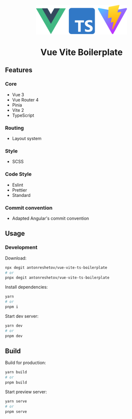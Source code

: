 <p align="center">
  <img src="./src/assets/svg/logo.svg" width="300px">
</p>

<h1 align="center">Vue Vite Boilerplate</h1>

## Features

### Core
- Vue 3
- Vue Router 4
- Pinia
- Vite 2
- TypeScript

### Routing
- Layout system

### Style
- SCSS

### Code Style
- Eslint
- Prettier
- Standard

### Commit convention
- Adapted Angular's commit convention

## Usage

### Development

Download:
```bash
npx degit antonreshetov/vue-vite-ts-boilerplate
# or
pnpx degit antonreshetov/vue-vite-ts-boilerplate
```

Install dependencies:

```bash
yarn 
# or
pnpm i
```

Start dev server:

```bash
yarn dev
# or
pnpm dev
```

## Build

Build for production:

```bash
yarn build
# or
pnpm build
```

Start preview server:

```bash
yarn serve
# or
pnpm serve
```
